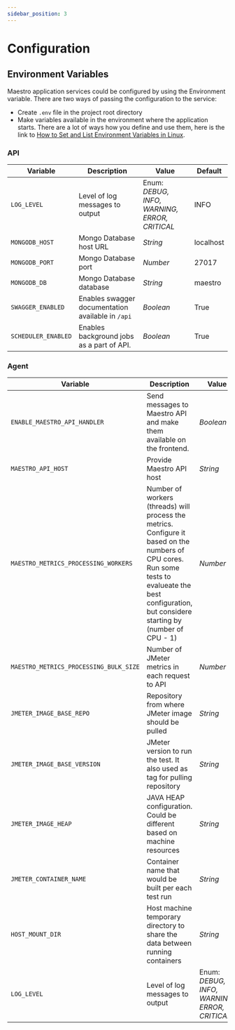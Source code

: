 ```yaml
---
sidebar_position: 3
---
```


# Configuration

## Environment Variables

Maestro application services could be configured by using the Environment variable. There are two ways of passing the configuration to the service:

- Create `.env` file in the project root directory
- Make variables available in the environment where the application starts. There are a lot of ways how you define and use them, here is the link to [How to Set and List Environment Variables in Linux](https://linuxize.com/post/how-to-set-and-list-environment-variables-in-linux/).

### API

| Variable            | Description                                       | Value                                         | Default   |
| ------------------- | ------------------------------------------------- | --------------------------------------------- | --------- |
| `LOG_LEVEL`         | Level of log messages to output                   | Enum: _DEBUG, INFO, WARNING, ERROR, CRITICAL_ | INFO      |
| `MONGODB_HOST`      | Mongo Database host URL                           | _String_                                      | localhost |
| `MONGODB_PORT`      | Mongo Database port                               | _Number_                                      | 27017     |
| `MONGODB_DB`        | Mongo Database database                           | _String_                                      | maestro   |
| `SWAGGER_ENABLED`   | Enables swagger documentation available in `/api` | _Boolean_                                     | True      |
| `SCHEDULER_ENABLED` | Enables background jobs as a part of API.         | _Boolean_                                     | True      |

### Agent

| Variable                               | Description                                                                   | Value     | Default                                   |
| -------------------------------------- | ----------------------------------------------------------------------------- | --------- | ----------------------------------------- |
| `ENABLE_MAESTRO_API_HANDLER`           | Send messages to Maestro API and make them available on the frontend.         | _Boolean_ | True                                      |
| `MAESTRO_API_HOST`                     | Provide Maestro API host                                                      | _String_  | http://localhost:5000                     |
| `MAESTRO_METRICS_PROCESSING_WORKERS`   | Number of workers (threads) will process the metrics. Configure it based on the numbers of CPU cores. Run some tests to evalueate the best configuration, but considere starting by (number of CPU - 1)                           | _Number_  | 7                                       |
| `MAESTRO_METRICS_PROCESSING_BULK_SIZE` | Number of JMeter metrics in each request to API                               | _Number_  | 750                                       |
| `JMETER_IMAGE_BASE_REPO`               | Repository from where JMeter image should be pulled                           | _String_  |                                           |
| `JMETER_IMAGE_BASE_VERSION`            | JMeter version to run the test. It also used as tag for pulling repository    | _String_  |                                           |
| `JMETER_IMAGE_HEAP`                    | JAVA HEAP configuration. Could be different based on machine resources        | _String_  | `-Xms1g -Xmx1g -XX:MaxMetaspaceSize=256m` |
| `JMETER_CONTAINER_NAME`                | Container name that would be built per each test run                          | _String_  | maestrojmeter                             |
| `HOST_MOUNT_DIR`                       | Host machine temporary directory to share the data between running containers | _String_  | `$HOME/.maestro/jmeter`                   |
| `LOG_LEVEL`                            | Level of log messages to output  | Enum: _DEBUG, INFO, WARNING, ERROR, CRITICAL_  | INFO                  |
